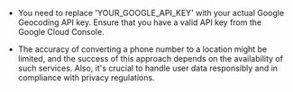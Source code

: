 - You need to replace 'YOUR_GOOGLE_API_KEY' with your actual Google Geocoding API key. Ensure that you have a valid API key from the Google Cloud Console.

- The accuracy of converting a phone number to a location might be limited, and the success of this approach depends on the availability of such services. Also, it's crucial to handle user data responsibly and in compliance with privacy regulations.
